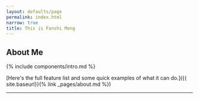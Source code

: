 ```yaml
---
layout: defaults/page
permalink: index.html
narrow: true
title: This is Fanshi Meng
---
```


## About Me

{% include components/intro.md %}

[Here's the full feature list and some quick examples of what it can do.]({{ site.baseurl}}{% link _pages/about.md %})

<hr />

<!--
### Recent Posts

{% for post in site.posts limit:3 %}
{% include components/post-card.html %}
{% endfor %}
-->